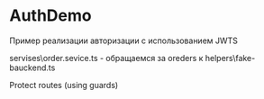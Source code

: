 # AuthDemo

Пример реализации авторизации с использованием JWTS

servises\order.sevice.ts - обращаемся за oreders к helpers\fake-bauckend.ts 

Protect routes (using guards)

